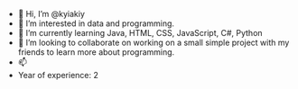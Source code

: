 - 👋 Hi, I’m @kyiakiy
- 👀 I’m interested in data and programming.
- 🌱 I’m currently learning Java, HTML, CSS, JavaScript, C#, Python
- 💞️ I’m looking to collaborate on working on a small simple project with my friends to learn more about programming.
- 📫 
- Year of experience: 2

<!---
kyiakiy/kyiakiy is a ✨ special ✨ repository because its `README.md` (this file) appears on your GitHub profile.
You can click the Preview link to take a look at your changes.
--->
